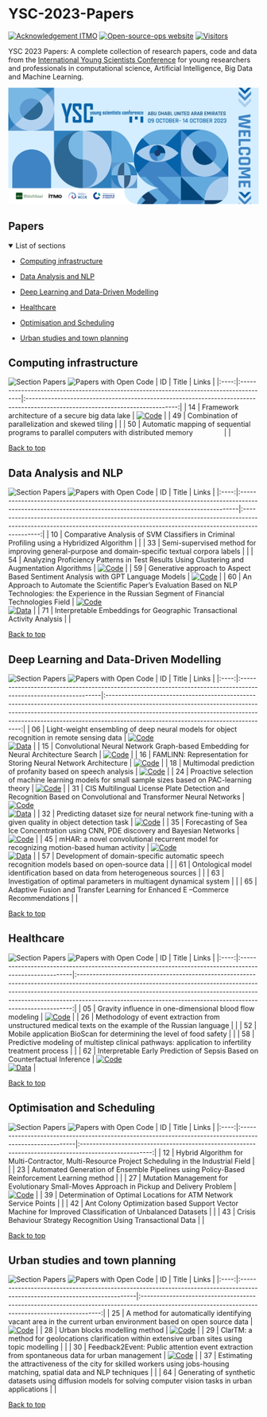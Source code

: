 # YSC-2023-Papers

[![Acknowledgement ITMO](https://github.com/aimclub/open-source-ops/blob/master/badges/ITMO_badge.svg)](https://itmo.ru/)
[![Open-source-ops website](https://github.com/aimclub/open-source-ops/blob/master/badges/open--source--ops-black.svg)](https://aimclub.github.io/open-source-ops/)
[![Visitors](https://api.visitorbadge.io/api/combined?path=https%3A%2F%2Fgithub.com%2Fitmo-ai%2FYSC-2023-Papers&countColor=%23263759&style=plastic)](https://visitorbadge.io/status?path=https%3A%2F%2Fgithub.com%2Fitmo-ai%2FYSC-2023-Papers)

YSC 2023 Papers: A complete collection of research papers, code and data from the [International Young Scientists Conference](https://ysc.actcognitive.org/) for young researchers and professionals in computational science, Artificial Intelligence, Big Data and Machine Learning.

[![logo image](./img/logo.jpg)](https://ysc.actcognitive.org/)

## Papers

<details open>
<summary>List of sections<a id="sections"></a></summary>

- [Computing infrastructure](#computing-infrastructure)

- [Data Analysis and NLP](#data-analysis-and-nlp)

- [Deep Learning and Data-Driven Modelling](#deep-learning-and-data-driven-modelling)

- [Healthcare](#healthcare)

- [Optimisation and Scheduling](#optimisation-and-scheduling)

- [Urban studies and town planning](#urban-studies-and-town-planning)

</details>

## Computing infrastructure

![Section Papers](https://img.shields.io/badge/Section%20Papers-3-42BA16) ![Papers with Open Code](https://img.shields.io/badge/Papers%20with%20Open%20Code-1-1D7FBF)
|  ID  | Title                                                                                  |                                                             Links                                                             |
|:----:|:---------------------------------------------------------------------------------------|:-----------------------------------------------------------------------------------------------------------------------------:|
|  14  | Framework architecture of a secure big data lake                                       | [![Code](https://img.shields.io/badge/Code-159957.svg)](https://github.com/IcyAltair/Pet-projects/tree/main/SDLAF_dashboards) |
|  49  | Combination of parallelization and skewed tiling                                       |                                                                                                                               |
|  50  | Automatic mapping of sequential programs to parallel computers with distributed memory &nbsp; &nbsp; &nbsp; &nbsp; &nbsp; &nbsp; &nbsp; &nbsp;|                                                                                                                               |

[Back to top](#papers)

## Data Analysis and NLP

![Section Papers](https://img.shields.io/badge/Section%20Papers-6-42BA16) ![Papers with Open Code](https://img.shields.io/badge/Papers%20with%20Open%20Code-3-1D7FBF)
|  ID  | Title                                                                                                                                                      |                                                                                   Links                                                                                    |
|:----:|:-----------------------------------------------------------------------------------------------------------------------------------------------------------|:--------------------------------------------------------------------------------------------------------------------------------------------------------------------------:|
|  10  | Comparative Analysis of SVM Classifiers in Criminal Profiling using a Hybridized Algorithm                                                                 |                                                                                                                                                                            |
|  33  | Semi-supervised method for improving general-purpose and domain-specific textual corpora labels                                                            |                                                                                                                                                                            |
|  54  | Analyzing Proficiency Patterns in Test Results Using Clustering and Augmentation Algorithms                                                                |                              [![Code](https://img.shields.io/badge/Code-159957.svg)](https://github.com/kdeviatiarova/PROCEDIA-YSC-APPTRUCAA)                              |
|  59  | Generative approach to Aspect Based Sentiment Analysis with GPT Language Models                                                                            |                                        [![Code](https://img.shields.io/badge/Code-159957.svg)](https://github.com/stas1f1/gpt-aste)                                        |
|  60  | An Approach to Automate the Scientific Paper’s Evaluation Based on NLP Technologies: the Experience in the Russian Segment of Financial Technologies Field | [![Code](https://img.shields.io/badge/Code-159957.svg)](https://shorturl.at/fzEG7)<br />[![Data](https://img.shields.io/badge/Data-20BEFF.svg)](https://shorturl.at/lovxA) |
|  71  | Interpretable Embeddings for Geographic Transactional Activity Analysis                                                                                    |                                                                                                                                                                            |

[Back to top](#papers)

## Deep Learning and Data-Driven Modelling

![Section Papers](https://img.shields.io/badge/Section%20Papers-13-42BA16) ![Papers with Open Code](https://img.shields.io/badge/Papers%20with%20Open%20Code-9-1D7FBF)
|  ID  | Title                                                                                                           |                                                                                                                                             Links                                                                                                                                             |
|:----:|:----------------------------------------------------------------------------------------------------------------|:---------------------------------------------------------------------------------------------------------------------------------------------------------------------------------------------------------------------------------------------------------------------------------------------:|
|  06  | Light-weight ensembling of deep neural models for object recognition in remote sensing data                     |                               [![Code](https://img.shields.io/badge/Code-159957.svg)](https://github.com/ITMO-NSS-team/LightObjRecEnsembler)<br />[![Data](https://img.shields.io/badge/Data-20BEFF.svg)](https://github.com/chaozhong2010/VHR-10_dataset_coco)                               |
|  15  | Convolutional Neural Network Graph-based Embedding for Neural Architecture Search                               |                                                                                           [![Code](https://img.shields.io/badge/Code-159957.svg)](https://github.com/Turukmokto/GraphEmbedding-dev)                                                                                           |
|  16  | FAMLINN: Representation for Storing Neural Network Architecture                                                 |                                                                                                [![Code](https://img.shields.io/badge/Code-159957.svg)](https://github.com/IvanMaslov/famlinn)                                                                                                 |
|  18  | Multimodal prediction of profanity based on speech analysis                                                     |                                                                                          [![Code](https://img.shields.io/badge/Code-159957.svg)](https://github.com/expertspec/profanity-predictor)                                                                                           |
|  24  | Proactive selection of machine learning models for small sample sizes based on PAC-learning theory              |                                                                                     [![Code](https://img.shields.io/badge/Code-159957.svg)](https://github.com/Anna-Pinewood/Ischemic_Stroke_Prediction)                                                                                      |
|  31  | CIS Multilingual License Plate Detection and Recognition Based on Convolutional and Transformer Neural Networks |                                                        [![Code](https://img.shields.io/badge/Code-159957.svg)](https://github.com/CaptainFest/LP_CIS)<br />[![Data](https://img.shields.io/badge/Data-20BEFF.svg)](https://github.com/ria-com/nomeroff-net)                                                         |
|  32  | Predicting dataset size for neural network fine-tuning with a given quality in object detection task            |                                                                                       [![Code](https://img.shields.io/badge/Code-159957.svg)](https://github.com/phoenix-1202/Predicting-dataset-size)                                                                                        |
|  35  | Forecasting of Sea Ice Concentration using CNN, PDE discovery and Bayesian Networks                             |                                                                                 [![Code](https://img.shields.io/badge/Code-159957.svg)](https://github.com/ITMO-NSS-team/ice-concentration-prediction-paper)                                                                                  |
|  45  | mHAR: a novel convolutional recurrent model for recognizing motion-based human activity                         | [![Code](https://img.shields.io/badge/Code-159957.svg)](https://github.com/prabhatkumar13/mHAR-a-novel-convolutional-recurrent-model-for-recognizing-motion-based-human-activity)<br />[![Data](https://img.shields.io/badge/Data-20BEFF.svg)](https://www.cis.fordham.edu/wisdm/dataset.php) |
|  57  | Development of domain-specific automatic speech recognition models based on open-source data                    |                                                                                                                                                                                                                                                                                               |
|  61  | Ontological model identification based on data from heterogeneous sources                                       |                                                                                                                                                                                                                                                                                               |
|  63  | Investigation of optimal parameters in multiagent dynamical system                                              |                                                                                                                                                                                                                                                                                               |
|  65  | Adaptive Fusion and Transfer Learning for Enhanced E –Commerce Recommendations                                  |                                                                                                                                                                                                                                                                                               |

[Back to top](#papers)

## Healthcare

![Section Papers](https://img.shields.io/badge/Section%20Papers-5-42BA16) ![Papers with Open Code](https://img.shields.io/badge/Papers%20with%20Open%20Code-2-1D7FBF)
|  ID  | Title                                                                                                  |                                                                                                                                                         Links                                                                                                                                                          |
|:----:|:-------------------------------------------------------------------------------------------------------|:----------------------------------------------------------------------------------------------------------------------------------------------------------------------------------------------------------------------------------------------------------------------------------------------------------------------:|
|  05  | Gravity influence in one-dimensional blood flow modeling                                               |                                                                                                   [![Code](https://img.shields.io/badge/Code-159957.svg)](https://github.com/ITMO-MMRM-lab/Complex_bloodflow_model)                                                                                                    |
|  26  | Methodology of event extraction from unstructured medical texts on the example of the Russian language |                                                                                                                                                                                                                                                                                                                        |
|  52  | Mobile application BioScan for determining the level of food safety                                    |                                                                                                                                                                                                                                                                                                                        |
|  58  | Predictive modeling of multistep clinical pathways: application to infertility treatment process       |                                                                                                                                                                                                                                                                                                                        |
|  62  | Interpretable Early Prediction of Sepsis Based on Counterfactual Inference                             | [![Code](https://img.shields.io/badge/Code-159957.svg)](https://colab.research.google.com/drive/18cpFuWNliXGtONulvjGD60YF30CiOARl?usp=sharing)<br />[![Data](https://img.shields.io/badge/Data-20BEFF.svg)](https://huggingface.co/datasets/Erick-UM/Sepsis_counterfacual_inference/blob/main/nomiss_tar_train_df.csv) |

[Back to top](#papers)

## Optimisation and Scheduling

![Section Papers](https://img.shields.io/badge/Section%20Papers-6-42BA16) ![Papers with Open Code](https://img.shields.io/badge/Papers%20with%20Open%20Code-1-1D7FBF)
|  ID  | Title                                                                                                   |                                                Links                                                 |
|:----:|:--------------------------------------------------------------------------------------------------------|:----------------------------------------------------------------------------------------------------:|
|  12  | Hybrid Algorithm for Multi-Contractor, Multi-Resource Project Scheduling in the Industrial Field        |                                                                                                      |
|  23  | Automated Generation of Ensemble Pipelines using Policy-Based Reinforcement Learning method             |                                                                                                      |
|  27  | Mutation Management for Evolutionary Small-Moves Approach in Pickup and Delivery Problem                | [![Code](https://img.shields.io/badge/Code-159957.svg)](https://github.com/xeniabaturina/pdp_python) |
|  39  | Determination of Optimal Locations for ATM Network Service Points                                       |                                                                                                      |
|  42  | Ant Colony Optimization based Support Vector Machine for Improved Classification of Unbalanced Datasets |                                                                                                      |
|  43  | Crisis Behaviour Strategy Recognition Using Transactional Data                                          |                                                                                                      |

[Back to top](#papers)

## Urban studies and town planning

![Section Papers](https://img.shields.io/badge/Section%20Papers-6-42BA16) ![Papers with Open Code](https://img.shields.io/badge/Papers%20with%20Open%20Code-3-1D7FBF)
|  ID  | Title                                                                                                                      |                                                                      Links                                                                      |
|:----:|:---------------------------------------------------------------------------------------------------------------------------|:-----------------------------------------------------------------------------------------------------------------------------------------------:|
|  25  | A method for automatically identifying vacant area in the current urban environment based on open source data              |                          [![Code](https://img.shields.io/badge/Code-159957.svg)](https://github.com/Mvin8/vacant_land)                          |
|  28  | Urban blocks modelling method                                                                                              | [![Code](https://img.shields.io/badge/Code-159957.svg)](https://github.com/iduprojects/masterplanning/tree/main/masterplan_tools/method/blocks) |
|  29  | ClarTM: a method for geolocations clarification within extensive urban sites using topic modelling                         |                                                                                                                                                 |
|  30  | Feedback2Event: Public attention event extraction from spontaneous data for urban management                               |     [![Code](https://img.shields.io/badge/Code-159957.svg)](https://github.com/Text-Analytics/SOIKA/tree/ysc_conference_code/ysc_examples)      |
|  37  | Estimating the attractiveness of the city for skilled workers using jobs-housing matching, spatial data and NLP techniques |                                                                                                                                                 |
|  64  | Generating of synthetic datasets using diffusion models for solving computer vision tasks in urban applications            |                                                                                                                                                 |

[Back to top](#papers)

